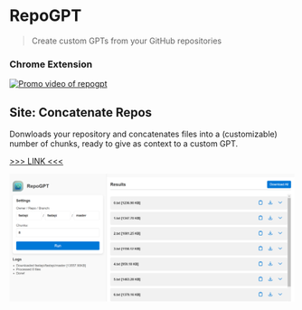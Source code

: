 # RepoGPT

> Create custom GPTs from your GitHub repositories

### Chrome Extension

[![Promo video of repogpt]([media/repogpt-promo.mp4](https://img.youtube.com/vi/iXJTIILJNyk/maxresdefault.jpg))](https://www.youtube.com/watch?v=iXJTIILJNyk)

## Site: Concatenate Repos

Donwloads your repository and concatenates files into a (customizable) number of chunks, ready to give as context to a custom GPT.

[>>> LINK <<<](https://repogpt.marcelc.uk)

![Screenshot of repogpt](media/screenshot.png)

